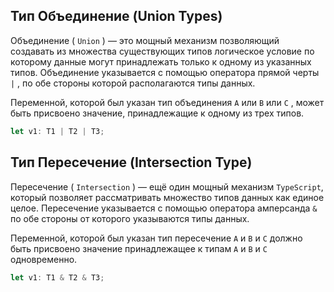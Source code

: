 ## Тип Объединение (Union Types)

Объединение ( `Union` ) — это мощный механизм позволяющий создавать из множества существующих типов логическое условие по которому данные могут принадлежать только к одному из указанных типов. Объединение указывается с помощью оператора прямой черты `|` , по обе стороны которой располагаются типы данных.

Переменной, которой был указан тип объединения `A` или `B` или `C` , может быть присвоено значение, принадлежащие к одному из трех типов.

```ts
let v1: T1 | T2 | T3;
```

## Тип Пересечение (Intersection Type)

Пересечение ( `Intersection` ) — ещё один мощный механизм `TypeScript`, который позволяет рассматривать множество типов данных как единое целое. Пересечение указывается с помощью оператора амперсанда `&` по обе стороны от которого указываются типы данных.

Переменной, которой был указан тип пересечение `A` и `B` и `С` должно быть присвоено значение принадлежащее к типам `A` и `B` и `C` одновременно.

```ts
let v1: T1 & T2 & T3;
```
